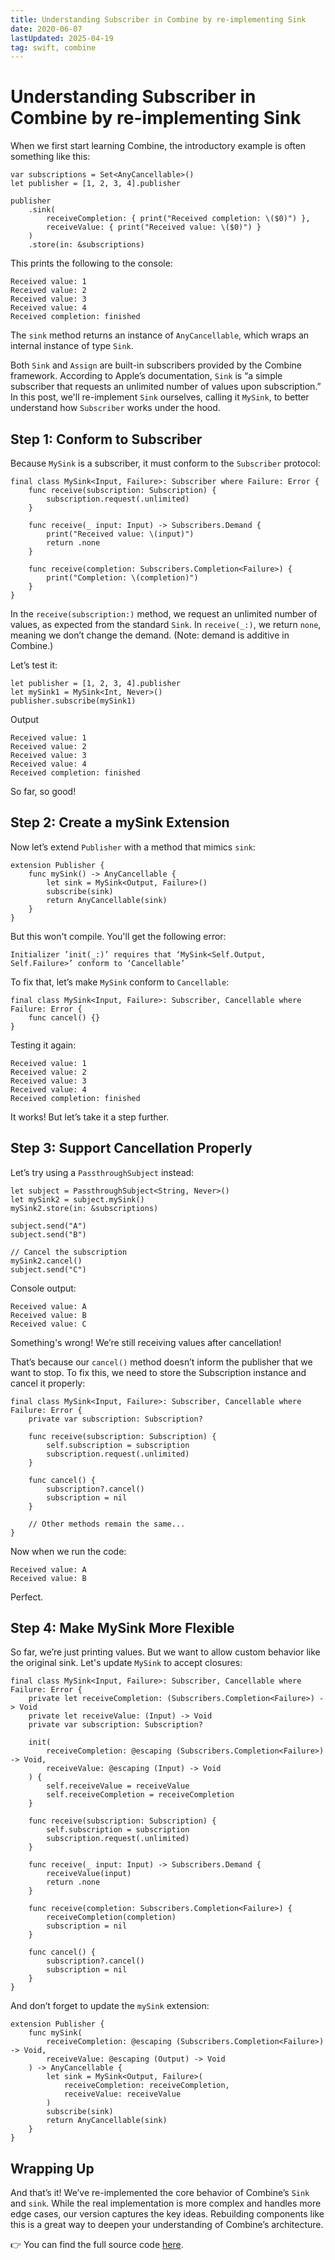 ```yaml
---
title: Understanding Subscriber in Combine by re-implementing Sink
date: 2020-06-07
lastUpdated: 2025-04-19
tag: swift, combine
---
```


# Understanding Subscriber in Combine by re-implementing Sink

When we first start learning Combine, the introductory example is often something like this:
```
var subscriptions = Set<AnyCancellable>()
let publisher = [1, 2, 3, 4].publisher

publisher
    .sink(
        receiveCompletion: { print("Received completion: \($0)") },
        receiveValue: { print("Received value: \($0)") }
    )
    .store(in: &subscriptions)
```

This prints the following to the console:
```
Received value: 1
Received value: 2
Received value: 3
Received value: 4
Received completion: finished
```

The `sink` method returns an instance of `AnyCancellable`, which wraps an internal instance of type `Sink`.

Both `Sink` and `Assign` are built-in subscribers provided by the Combine framework. According to Apple’s documentation, `Sink` is “a simple subscriber that requests an unlimited number of values upon subscription.”
In this post, we'll re-implement `Sink` ourselves, calling it `MySink`, to better understand how `Subscriber` works under the hood.

## Step 1: Conform to Subscriber
Because `MySink` is a subscriber, it must conform to the `Subscriber` protocol:
```
final class MySink<Input, Failure>: Subscriber where Failure: Error {
    func receive(subscription: Subscription) {
        subscription.request(.unlimited)
    }
    
    func receive(_ input: Input) -> Subscribers.Demand {
        print("Received value: \(input)")
        return .none
    }
    
    func receive(completion: Subscribers.Completion<Failure>) {
        print("Completion: \(completion)")
    }
}
```

In the `receive(subscription:)` method, we request an unlimited number of values, as expected from the standard `Sink`. In `receive(_:)`, we return `none`, meaning we don’t change the demand. (Note: demand is additive in Combine.)

Let’s test it:
```
let publisher = [1, 2, 3, 4].publisher
let mySink1 = MySink<Int, Never>()
publisher.subscribe(mySink1)
```
Output
```
Received value: 1
Received value: 2
Received value: 3
Received value: 4
Received completion: finished
```
So far, so good!

## Step 2: Create a mySink Extension
Now let’s extend `Publisher` with a method that mimics `sink`:
```
extension Publisher {
    func mySink() -> AnyCancellable {
        let sink = MySink<Output, Failure>()
        subscribe(sink)
        return AnyCancellable(sink)
    }
}
```
But this won't compile. You'll get the following error:
```
Initializer ’init(_:)’ requires that ‘MySink<Self.Output, Self.Failure>’ conform to ‘Cancellable’
```
To fix that, let’s make `MySink` conform to `Cancellable`:
```
final class MySink<Input, Failure>: Subscriber, Cancellable where Failure: Error {
    func cancel() {}
}
```

Testing it again:
```
Received value: 1
Received value: 2
Received value: 3
Received value: 4
Received completion: finished
```
It works! But let’s take it a step further.

## Step 3: Support Cancellation Properly
Let’s try using a `PassthroughSubject` instead:
```
let subject = PassthroughSubject<String, Never>()
let mySink2 = subject.mySink()
mySink2.store(in: &subscriptions)

subject.send("A")
subject.send("B")

// Cancel the subscription
mySink2.cancel()
subject.send("C")
```

Console output:
```
Received value: A
Received value: B
Received value: C
```
Something's wrong! We’re still receiving values after cancellation!

That’s because our `cancel()` method doesn’t inform the publisher that we want to stop. To fix this, we need to store the Subscription instance and cancel it properly:
```
final class MySink<Input, Failure>: Subscriber, Cancellable where Failure: Error {
    private var subscription: Subscription?

    func receive(subscription: Subscription) {
        self.subscription = subscription
        subscription.request(.unlimited)
    }

    func cancel() {
        subscription?.cancel()
        subscription = nil
    }

    // Other methods remain the same...
}
```

Now when we run the code:
```
Received value: A
Received value: B
```
Perfect.

## Step 4: Make MySink More Flexible
So far, we’re just printing values. But we want to allow custom behavior like the original sink. Let's update `MySink` to accept closures:
```
final class MySink<Input, Failure>: Subscriber, Cancellable where Failure: Error {
    private let receiveCompletion: (Subscribers.Completion<Failure>) -> Void
    private let receiveValue: (Input) -> Void
    private var subscription: Subscription?
    
    init(
        receiveCompletion: @escaping (Subscribers.Completion<Failure>) -> Void,
        receiveValue: @escaping (Input) -> Void
    ) {
        self.receiveValue = receiveValue
        self.receiveCompletion = receiveCompletion
    }
    
    func receive(subscription: Subscription) {
        self.subscription = subscription
        subscription.request(.unlimited)
    }

    func receive(_ input: Input) -> Subscribers.Demand {
        receiveValue(input)
        return .none
    }
    
    func receive(completion: Subscribers.Completion<Failure>) {
        receiveCompletion(completion)
        subscription = nil
    }

    func cancel() {
        subscription?.cancel()
        subscription = nil
    }
}
```

And don’t forget to update the `mySink` extension:
```
extension Publisher {
    func mySink(
        receiveCompletion: @escaping (Subscribers.Completion<Failure>) -> Void,
        receiveValue: @escaping (Output) -> Void
    ) -> AnyCancellable {
        let sink = MySink<Output, Failure>(
            receiveCompletion: receiveCompletion,
            receiveValue: receiveValue
        )
        subscribe(sink)
        return AnyCancellable(sink)
    }
}
```

## Wrapping Up
And that’s it! We’ve re-implemented the core behavior of Combine’s `Sink` and `sink`. While the real implementation is more complex and handles more edge cases, our version captures the key ideas. Rebuilding components like this is a great way to deepen your understanding of Combine’s architecture.

👉 You can find the full source code [here](https://github.com/Thieurom/my-swift-playgrounds/tree/master/001-my-sink).
